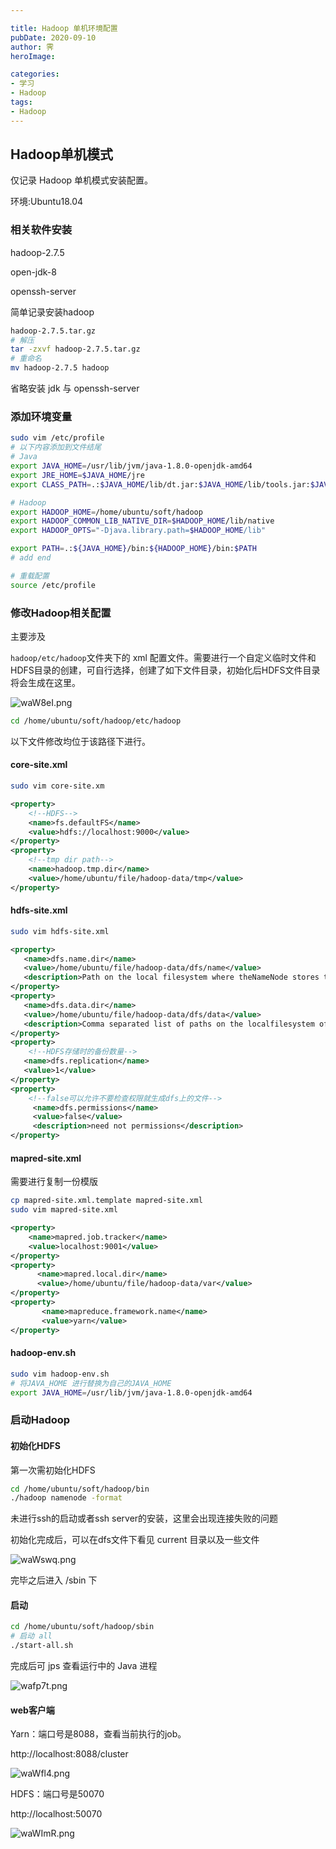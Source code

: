 ```yaml
---

title: Hadoop 单机环境配置
pubDate: 2020-09-10
author: 霁
heroImage:

categories:
- 学习
- Hadoop
tags:
- Hadoop
---
```




## Hadoop单机模式

仅记录 Hadoop 单机模式安装配置。

环境:Ubuntu18.04

### 相关软件安装

hadoop-2.7.5 

open-jdk-8

openssh-server

简单记录安装hadoop

```bash
hadoop-2.7.5.tar.gz
# 解压
tar -zxvf hadoop-2.7.5.tar.gz
# 重命名
mv hadoop-2.7.5 hadoop
```

省略安装 jdk 与 openssh-server

### 添加环境变量

```bash
sudo vim /etc/profile
# 以下内容添加到文件结尾
# Java 
export JAVA_HOME=/usr/lib/jvm/java-1.8.0-openjdk-amd64
export JRE_HOME=$JAVA_HOME/jre
export CLASS_PATH=.:$JAVA_HOME/lib/dt.jar:$JAVA_HOME/lib/tools.jar:$JAVA_HOME/lib

# Hadoop
export HADOOP_HOME=/home/ubuntu/soft/hadoop
export HADOOP_COMMON_LIB_NATIVE_DIR=$HADOOP_HOME/lib/native
export HADOOP_OPTS="-Djava.library.path=$HADOOP_HOME/lib"

export PATH=.:${JAVA_HOME}/bin:${HADOOP_HOME}/bin:$PATH
# add end

# 重载配置
source /etc/profile
```

### 修改Hadoop相关配置

主要涉及

`hadoop/etc/hadoop`文件夹下的 xml 配置文件。需要进行一个自定义临时文件和HDFS目录的创建，可自行选择，创建了如下文件目录，初始化后HDFS文件目录将会生成在这里。

![waW8eI.png](https://s1.ax1x.com/2020/09/12/waW8eI.png)



```bash
cd /home/ubuntu/soft/hadoop/etc/hadoop
```

以下文件修改均位于该路径下进行。

#### core-site.xml

```bash
sudo vim core-site.xm
```

```xml
<property>
    <!--HDFS-->
    <name>fs.defaultFS</name>
    <value>hdfs://localhost:9000</value>
</property>
<property>
    <!--tmp dir path-->
    <name>hadoop.tmp.dir</name>
    <value>/home/ubuntu/file/hadoop-data/tmp</value>
</property>
```

#### hdfs-site.xml

```bash
sudo vim hdfs-site.xml 
```

```xml
<property>
   <name>dfs.name.dir</name>
   <value>/home/ubuntu/file/hadoop-data/dfs/name</value>
   <description>Path on the local filesystem where theNameNode stores the namespace and transactions logs persistently.</description>
</property>
<property>
   <name>dfs.data.dir</name>
   <value>/home/ubuntu/file/hadoop-data/dfs/data</value>
   <description>Comma separated list of paths on the localfilesystem of a DataNode where it should store its blocks.</description>
</property>
<property>
    <!--HDFS存储时的备份数量-->
   <name>dfs.replication</name>
   <value>1</value>
</property>
<property>
    <!--false可以允许不要检查权限就生成dfs上的文件-->
     <name>dfs.permissions</name>
     <value>false</value>
     <description>need not permissions</description>
</property>

```

#### mapred-site.xml

需要进行复制一份模版

```bash
cp mapred-site.xml.template mapred-site.xml
sudo vim mapred-site.xml
```

```xml
<property>
    <name>mapred.job.tracker</name>
    <value>localhost:9001</value>
</property>
<property>
      <name>mapred.local.dir</name>
      <value>/home/ubuntu/file/hadoop-data/var</value>
</property>
<property>
       <name>mapreduce.framework.name</name>
       <value>yarn</value>
</property>

```

#### hadoop-env.sh

```bash
sudo vim hadoop-env.sh
# 将JAVA_HOME 进行替换为自己的JAVA_HOME
export JAVA_HOME=/usr/lib/jvm/java-1.8.0-openjdk-amd64
```

### 启动Hadoop

#### 初始化HDFS

第一次需初始化HDFS

```bash
cd /home/ubuntu/soft/hadoop/bin
./hadoop namenode -format
```

未进行ssh的启动或者ssh server的安装，这里会出现连接失败的问题

初始化完成后，可以在dfs文件下看见 current 目录以及一些文件

![waWswq.png](https://s1.ax1x.com/2020/09/12/waWswq.png)

完毕之后进入 /sbin 下

#### 启动

```bash
cd /home/ubuntu/soft/hadoop/sbin
# 启动 all
./start-all.sh
```

完成后可 jps 查看运行中的 Java 进程

![wafp7t.png](https://s1.ax1x.com/2020/09/12/wafp7t.png)

#### web客户端

Yarn：端口号是8088，查看当前执行的job。

http://localhost:8088/cluster

![waWfl4.png](https://s1.ax1x.com/2020/09/12/waWfl4.png)

HDFS：端口号是50070

http://localhost:50070

![waWImR.png](https://s1.ax1x.com/2020/09/12/waWImR.png)